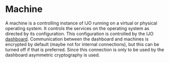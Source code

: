 # Machine
A machine is a controlling instance of IJO running on a virtual or physical operating system. It controls the services on the operating system as directed by its configuration. This configuration is controlled by the IJO [dashboard](./dashboard.md). Communication between the dashboard and machines is encrypted by default (maybe not for internal connections), but this can be turned off if that is preferred. Since this connection is only to be used by the dashboard asymmetric cryptography is used.